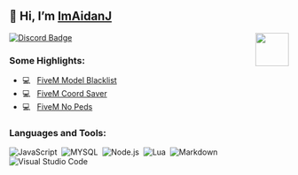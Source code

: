 ## 👋 Hi, I’m [ImAidanJ](https://x.com/ImAidanJ)

<img align="right" height="60" width="60" alt="" src="https://cdn.discordapp.com/attachments/756590322921767002/810784341286060062/2314.gif" />

[![Discord Badge](https://img.shields.io/badge/-fiscord-0e76a8?style=flat-square&logo=Discord&logoColor=white)](https://discord.gg/ehp4yJUqgj)

### Some Highlights:

- 💻 &nbsp; [FiveM Model Blacklist](https://github.com/ImAidanJ/FiveM_ModelBlacklist)
- 💻 &nbsp; [FiveM Coord Saver](https://github.com/ImAidanJ/FiveM_CoordSaver)
- 💻 &nbsp; [FiveM No Peds](https://github.com/ImAidanJ/AJ_NoPeds)


### Languages and Tools:
![JavaScript](https://img.shields.io/badge/-JavaScript-333333?style=flat&logo=javascript)&nbsp;
![MYSQL](https://img.shields.io/badge/-MySQL-333333?style=flat&logo=mysql)&nbsp;
![Node.js](https://img.shields.io/badge/-Node.js-333333?style=flat&logo=node.js)&nbsp;
![Lua](https://img.shields.io/badge/-Lua-333333?style=flat&logo=lua)&nbsp;
![Markdown](https://img.shields.io/badge/-markdown-333333?style=flat&logo=markdown)&nbsp;
![Visual Studio Code](https://img.shields.io/badge/-Visual%20Studio%20Code-333333?style=flat&logo=visual-studio-code&logoColor=007ACC)&nbsp;
